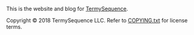 This is the website and blog for [TermySequence](https://termysequence.io).

Copyright &copy; 2018 TermySequence LLC. Refer to [COPYING.txt](COPYING.txt) for license terms.
